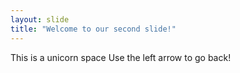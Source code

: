 ```yaml
---
layout: slide
title: "Welcome to our second slide!"
---
```

This is a unicorn space 
Use the left arrow to go back!
